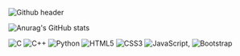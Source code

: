 ![Github header](https://user-images.githubusercontent.com/101967370/177280908-b9220b9a-5d51-498f-81a6-2b328391f516.png)

![Anurag's GitHub stats](https://github-readme-stats.vercel.app/api?username=siidjadhav&show_icons=true)

![C](https://img.shields.io/badge/c-%2300599C.svg?style=for-the-badge&logo=c&logoColor=white) ![C++](https://img.shields.io/badge/c++-%2300599C.svg?style=for-the-badge&logo=c%2B%2B&logoColor=white) ![Python](https://img.shields.io/badge/python-3670A0?style=for-the-badge&logo=python&logoColor=ffdd54) ![HTML5](https://img.shields.io/badge/html5-%23E34F26.svg?style=for-the-badge&logo=html5&logoColor=white) ![CSS3](https://img.shields.io/badge/css3-%231572B6.svg?style=for-the-badge&logo=css3&logoColor=white) ![JavaScript](https://img.shields.io/badge/javascript-%23323330.svg?style=for-the-badge&logo=javascript&logoColor=%23F7DF1E), 
 ![Bootstrap](https://img.shields.io/badge/bootstrap-%23563D7C.svg?style=for-the-badge&logo=bootstrap&logoColor=white)
